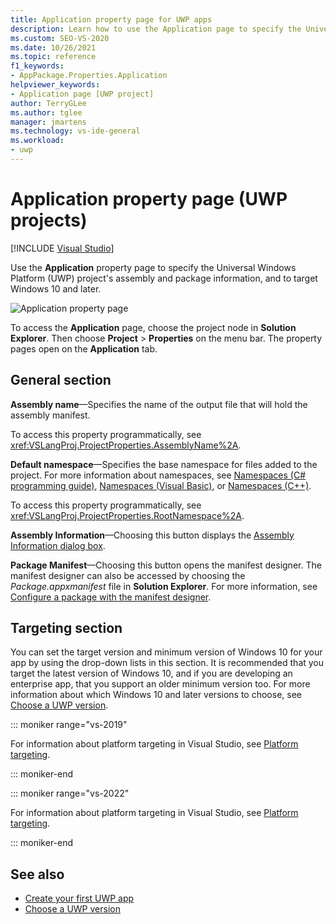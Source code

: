 ```yaml
---
title: Application property page for UWP apps
description: Learn how to use the Application page to specify the Universal Windows Platform (UWP) project's assembly and package information, and target Windows 10 and later.
ms.custom: SEO-VS-2020
ms.date: 10/26/2021
ms.topic: reference
f1_keywords:
- AppPackage.Properties.Application
helpviewer_keywords:
- Application page [UWP project]
author: TerryGLee
ms.author: tglee
manager: jmartens
ms.technology: vs-ide-general
ms.workload:
- uwp
---
```

# Application property page (UWP projects)

 [!INCLUDE [Visual Studio](~/includes/applies-to-version/vs-windows-only.md)]

Use the **Application** property page to specify the Universal Windows Platform (UWP) project's assembly and package information, and to target Windows 10 and later.

![Application property page](media/application-page-uwp.png)

To access the **Application** page, choose the project node in **Solution Explorer**. Then choose **Project** > **Properties** on the menu bar. The property pages open on the **Application** tab.

## General section

**Assembly name**&mdash;Specifies the name of the output file that will hold the assembly manifest.

To access this property programmatically, see <xref:VSLangProj.ProjectProperties.AssemblyName%2A>.

**Default namespace**&mdash;Specifies the base namespace for files added to the project. For more information about namespaces, see [Namespaces (C# programming guide)](/dotnet/csharp/programming-guide/namespaces/), [Namespaces (Visual Basic)](/dotnet/visual-basic/programming-guide/program-structure/namespaces), or [Namespaces (C++)](/cpp/cpp/namespaces-cpp).

To access this property programmatically, see <xref:VSLangProj.ProjectProperties.RootNamespace%2A>.

**Assembly Information**&mdash;Choosing this button displays the [Assembly Information dialog box](../../ide/reference/assembly-information-dialog-box.md).

**Package Manifest**&mdash;Choosing this button opens the manifest designer. The manifest designer can also be accessed by choosing the _Package.appxmanifest_ file in **Solution Explorer**. For more information, see [Configure a package with the manifest designer](/windows/msix/package/packaging-uwp-apps#configure-your-project).

## Targeting section

You can set the target version and minimum version of Windows 10 for your app by using the drop-down lists in this section. It is recommended that you target the latest version of Windows 10, and if you are developing an enterprise app, that you support an older minimum version too. For more information about which Windows 10 and later versions to choose, see [Choose a UWP version](/windows/uwp/updates-and-versions/choose-a-uwp-version).

::: moniker range="vs-2019"

For information about platform targeting in Visual Studio, see [Platform targeting](/visualstudio/releases/2019/compatibility#platform-targeting).

::: moniker-end

::: moniker range="vs-2022"

For information about platform targeting in Visual Studio, see [Platform targeting](/visualstudio/releases/2022/compatibility#platform-targeting).

::: moniker-end

## See also

- [Create your first UWP app](/windows/uwp/get-started/your-first-app)
- [Choose a UWP version](/windows/uwp/updates-and-versions/choose-a-uwp-version)
